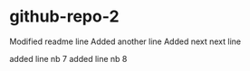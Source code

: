 # github-repo-2

Modified readme line
Added another line
Added next next line

added line nb 7
added line nb 8
